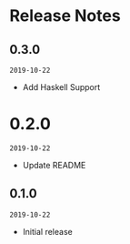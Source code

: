 # Release Notes

## 0.3.0
`2019-10-22`
- Add Haskell Support

# 0.2.0
`2019-10-22`
- Update README

## 0.1.0
`2019-10-22`
- Initial release

